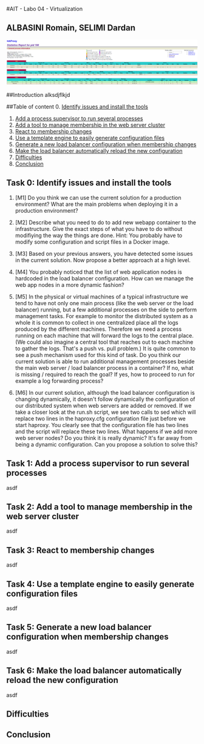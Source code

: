 #AIT - Labo 04 - Virtualization
## ALBASINI Romain, SELIMI Dardan

![Architecture](../logs/task6/6.1_port.PNG)


##Introduction
alksdjflkjd

##Table of content
0. [Identify issues and install the tools](#task-0)
1. [Add a process supervisor to run several processes](#task-1)
2. [Add a tool to manage membership in the web server cluster](#task-2)
3. [React to membership changes](#task-3)
4. [Use a template engine to easily generate configuration files](#task-4)
5. [Generate a new load balancer configuration when membership changes](#task-5)
6. [Make the load balancer automatically reload the new configuration](#task-6)
7. [Difficulties](#difficulties)
8. [Conclusion](#conclusion)

## <a name="task-0"></a>Task 0: Identify issues and install the tools	 

1. [M1] Do you think we can use the current solution for a production environment? What are the main problems when deploying it in a production environment?

2. [M2] Describe what you need to do to add new webapp container to the infrastructure. Give the exact steps of what you have to do without modifiying the way the things are done. Hint: You probably have to modify some configuration and script files in a Docker image.

3. [M3] Based on your previous answers, you have detected some issues in the current solution. Now propose a better approach at a high level.

4. [M4] You probably noticed that the list of web application nodes is hardcoded in the load balancer configuration. How can we manage the web app nodes in a more dynamic fashion?

5. [M5] In the physical or virtual machines of a typical infrastructure we tend to have not only one main process (like the web server or the load balancer) running, but a few additional processes on the side to perform management tasks.
For example to monitor the distributed system as a whole it is common to collect in one centralized place all the logs produced by the different machines. Therefore we need a process running on each machine that will forward the logs to the central place. (We could also imagine a central tool that reaches out to each machine to gather the logs. That's a push vs. pull problem.) It is quite common to see a push mechanism used for this kind of task.
Do you think our current solution is able to run additional management processes beside the main web server / load balancer process in a container? If no, what is missing / required to reach the goal? If yes, how to proceed to run for example a log forwarding process?

6. [M6] In our current solution, although the load balancer configuration is changing dynamically, it doesn't follow dynamically the configuration of our distributed system when web servers are added or removed. If we take a closer look at the run.sh script, we see two calls to sed which will replace two lines in the haproxy.cfg configuration file just before we start haproxy. You clearly see that the configuration file has two lines and the script will replace these two lines.
What happens if we add more web server nodes? Do you think it is really dynamic? It's far away from being a dynamic configuration. Can you propose a solution to solve this?

## <a name="task-1"></a>Task 1: Add a process supervisor to run several processes
asdf


## <a name="task-2"></a>Task 2: Add a tool to manage membership in the web server cluster
asdf

## <a name="task-3"></a>Task 3: React to membership changes
asdf

## <a name="task-4"></a>Task 4: Use a template engine to easily generate configuration files
asdf

## <a name="task-5"></a>Task 5: Generate a new load balancer configuration when membership changes
asdf

## <a name="task-6"></a>Task 6: Make the load balancer automatically reload the new configuration
asdf

## <a name="difficulties"></a>Difficulties

## <a name="conclusion"></a>Conclusion
